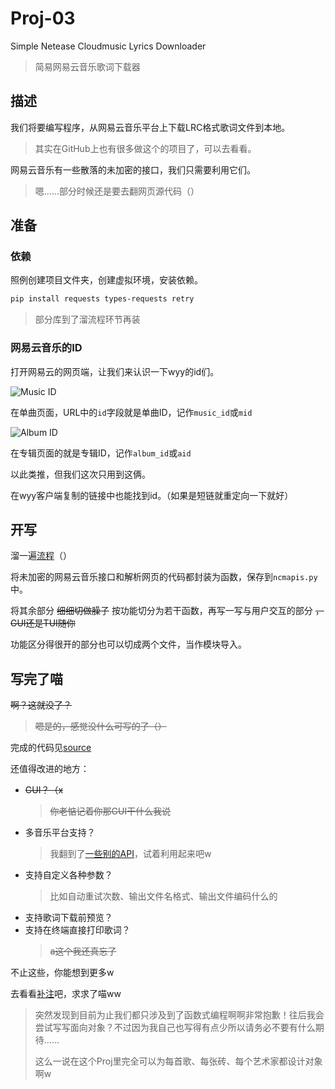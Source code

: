 # Proj-03

Simple Netease Cloudmusic Lyrics Downloader

> 简易网易云音乐歌词下载器

## 描述

我们将要编写程序，从网易云音乐平台上下载LRC格式歌词文件到本地。

> 其实在GitHub上也有很多做这个的项目了，可以去看看。

网易云音乐有一些散落的未加密的接口，我们只需要利用它们。

> 嗯……部分时候还是要去翻网页源代码（）

## 准备

### 依赖

照例创建项目文件夹，创建虚拟环境，安装依赖。

```bash
pip install requests types-requests retry
```

> 部分库到了溜流程环节再装

### 网易云音乐的ID

打开网易云的网页端，让我们来认识一下wyy的id们。

![Music ID](https://cdn.xyxsw.site/music_id_example.png)

在单曲页面，URL中的`id`字段就是单曲ID，记作`music_id`或`mid`

![Album ID](https://cdn.xyxsw.site/album_id_example.png)

在专辑页面的就是专辑ID，记作`album_id`或`aid`

以此类推，但我们这次只用到这俩。

在wyy客户端复制的链接中也能找到id。（如果是短链就重定向一下就好）

## 开写

溜一遍[流程](./2.2.2.4.2%20Do%20it%20yourself.md)（）

将未加密的网易云音乐接口和解析网页的代码都封装为函数，保存到`ncmapis.py`中。

将其余部分 ~~细细切做臊子~~ 按功能切分为若干函数，再写一写与用户交互的部分 ~~，GUI还是TUI随你~~

功能区分得很开的部分也可以切成两个文件，当作模块导入。

## 写完了喵

~~啊？这就没了？~~

> ~~嗯是的，感觉没什么可写的了（）~~

完成的代码见[source](https://github.com/NingmengLemon/CMLD)

还值得改进的地方：

- ~~GUI？（x~~
  > ~~你老惦记着你那GUI干什么我说~~
- 多音乐平台支持？
  > 我翻到了[一些别的API](./2.2.2.4.4%20Other%20APIs.md)，试着利用起来吧w
- 支持自定义各种参数？
  > 比如自动重试次数、输出文件名格式、输出文件编码什么的
- 支持歌词下载前预览？
- 支持在终端直接打印歌词？
  > ~~a这个我还真忘了~~

不止这些，你能想到更多w

去看看[补注](./2.2.2.4.3%20Notes.md)吧，求求了喵ww

> 突然发现到目前为止我们都只涉及到了函数式编程啊啊非常抱歉！往后我会尝试写写面向对象？不过因为我自己也写得有点少所以请务必不要有什么期待……
>
> 这么一说在这个Proj里完全可以为每首歌、每张砖、每个艺术家都设计对象啊w
